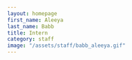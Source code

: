 ```yaml
---
layout: homepage
first_name: Aleeya
last_name: Babb
title: Intern
category: staff
image: "/assets/staff/babb_aleeya.gif"
---
```

